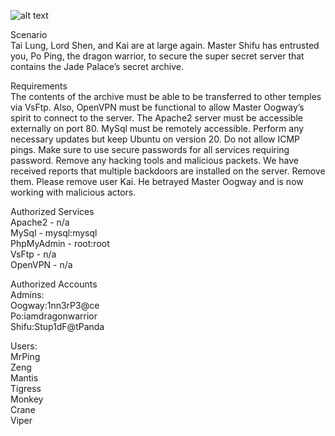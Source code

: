 ![alt text](https://occ-0-465-472.1.nflxso.net/dnm/api/v6/LmEnxtiAuzezXBjYXPuDgfZ4zZQ/AAAABQbVMshSQJtHrYFQHvg-xG_m3T_0kCSaNJ5hReaprvWzLvuHmBIB11iVaoav_2tll4bn-B0G-xp8cxrLzoMRuqcwo2MSuqVKpeRv.png?r=e44)

Scenario  
Tai Lung, Lord Shen, and Kai are at large again. Master Shifu has entrusted you, Po Ping, the dragon warrior, to secure the super secret server that contains the Jade Palace’s secret archive. 

Requirements  
The contents of the archive must be able to be transferred to other temples via VsFtp. Also, OpenVPN must be functional to allow Master Oogway’s spirit to connect to the server. The Apache2 server must be accessible externally on port 80. MySql must be remotely accessible. Perform any necessary updates but keep Ubuntu on version 20. Do not allow ICMP pings. Make sure to use secure passwords for all services requiring password. Remove any hacking tools and malicious packets. We have received reports that multiple backdoors are installed on the server. Remove them. Please remove user Kai. He betrayed Master Oogway and is now working with malicious actors.

Authorized Services  
Apache2 - n/a  
MySql - mysql:mysql  
PhpMyAdmin - root:root  
VsFtp - n/a  
OpenVPN - n/a  

Authorized Accounts  
Admins:  
Oogway:1nn3rP3@ce  
Po:iamdragonwarrior  
Shifu:Stup1dF@tPanda  

Users:  
MrPing  
Zeng  
Mantis  
Tigress  
Monkey  
Crane  
Viper  
